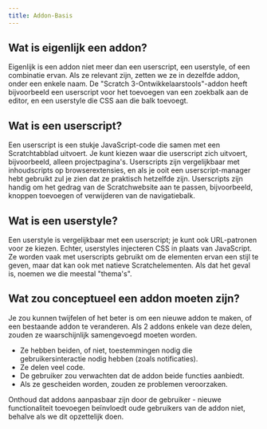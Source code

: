 ```yaml
---
title: Addon-Basis
---
```


## Wat is eigenlijk een addon?
Eigenlijk is een addon niet meer dan een userscript, een userstyle, of een combinatie ervan. Als ze relevant zijn, zetten we ze in dezelfde addon, onder een enkele naam. De "Scratch 3-Ontwikkelaarstools"-addon heeft bijvoorbeeld een userscript voor het toevoegen van een zoekbalk aan de editor, en een userstyle die CSS aan die balk toevoegt.

## Wat is een userscript?
Een userscript is een stukje JavaScript-code die samen met een Scratchtabblad uitvoert. Je kunt kiezen waar die userscript zich uitvoert, bijvoorbeeld, alleen projectpagina's. Userscripts zijn vergelijkbaar met inhoudscripts op browserextensies, en als je ooit een userscript-manager hebt gebruikt zul je zien dat ze praktisch hetzelfde zijn. 
Userscripts zijn handig om het gedrag van de Scratchwebsite aan te passen, bijvoorbeeld, knoppen toevoegen of verwijderen van de navigatiebalk.

## Wat is een userstyle?
Een userstyle is vergelijkbaar met een userscript; je kunt ook URL-patronen voor ze kiezen. Echter, userstyles injecteren CSS in plaats van JavaScript. Ze worden vaak met userscripts gebruikt om de elementen ervan een stijl te geven, maar dat kan ook met natieve Scratchelementen. Als dat het geval is, noemen we die meestal "thema's".

## Wat zou conceptueel een addon moeten zijn?
Je zou kunnen twijfelen of het beter is om een nieuwe addon te maken, of een bestaande addon te veranderen. 
Als 2 addons enkele van deze delen, zouden ze waarschijnlijk samengevoegd moeten worden.
- Ze hebben beiden, of niet, toestemmingen nodig die gebruikersinteractie nodig hebben (zoals notificaties).
- Ze delen veel code.
- De gebruiker zou verwachten dat de addon beide functies aanbiedt.
- Als ze gescheiden worden, zouden ze problemen veroorzaken.

Onthoud dat addons aanpasbaar zijn door de gebruiker - nieuwe functionaliteit toevoegen beïnvloedt oude gebruikers van de addon niet, behalve als we dit opzettelijk doen.